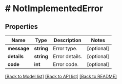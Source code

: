 # # NotImplementedError

## Properties

Name | Type | Description | Notes
------------ | ------------- | ------------- | -------------
**message** | **string** | Error type. | [optional]
**details** | **string** | Error details. | [optional]
**code** | **int** | Error code. | [optional]

[[Back to Model list]](../../README.md#models) [[Back to API list]](../../README.md#endpoints) [[Back to README]](../../README.md)

